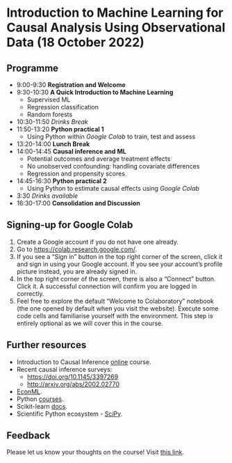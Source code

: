# Introduction to Machine Learning for Causal Analysis Using Observational Data (18 October 2022)

## Programme
- 9:00-9:30 **Registration and Welcome**
- 9:30-10:30 **A Quick Introduction to Machine Learning**
	- Supervised ML
	- Regression classification
	- Random forests
- 10:30-11:50 *Drinks Break*
- 11:50-13:20 **Python practical 1**
	- Using Python within *Google Colab* to train, test and assess
- 13:20-14:00 **Lunch Break**
- 14:00-14:45 **Causal inference and ML**
	- Potential outcomes and average treatment effects
	- No unobserved confounding: handling covariate differences
	- Regression and propensity scores
- 14:45-16:30 **Python practical 2**
    - Using Python to estimate causal effects using *Google Colab*
- 3:30 *Drinks available*
- 16:30-17:00 **Consolidation and Discussion**

## Signing-up for Google Colab
1. Create a Google account if you do not have one already.
2. Go to https://colab.research.google.com/.
3. If you see a “Sign in” button in the top right corner of the screen, click it and sign in using your Google account. If you see your account’s profile picture instead, you are already signed in.
4. In the top right corner of the screen, there is also a “Connect” button. Click it. A successful connection will confirm you are logged in correctly.
5. Feel free to explore the default “Welcome to Colaboratory” notebook (the one opened by default when you visit the website). Execute some code cells and familiarise yourself with the environment. This step is entirely optional as we will cover this in the course.

## Further resources
- Introduction to Causal Inference [online](https://www.bradyneal.com/causal-inference-course) course.
- Recent causal inference surveys:
	- https://doi.org/10.1145/3397269
	- http://arxiv.org/abs/2002.02770
- [EconML](https://econml.azurewebsites.net/index.html).
- Python [courses](https://docs.python-guide.org/intro/learning/).
- Scikit-learn [docs](https://scikit-learn.org/stable/).
- Scientific Python ecosystem - [SciPy](https://www.scipy.org/).

## Feedback
Please let us know your thoughts on the course! Visit [this link](https://www.ncrm.ac.uk/surveys/hub).
